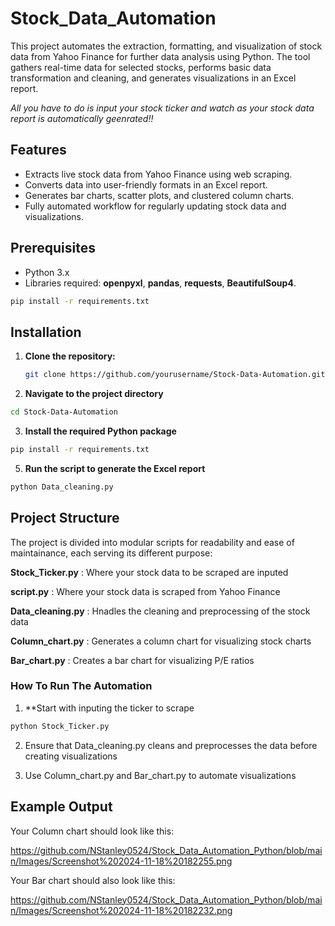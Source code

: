 # Stock_Data_Automation

This project automates the extraction, formatting, and visualization of stock data from Yahoo Finance for further data analysis using Python. The tool gathers real-time data for selected stocks, performs basic data transformation and cleaning, and generates visualizations in an Excel report. 

*All you have to do is input your stock ticker and watch as your stock data report is automatically geenrated!!*

## Features

- Extracts live stock data from Yahoo Finance using web scraping.
- Converts data into user-friendly formats in an Excel report.
- Generates bar charts, scatter plots, and clustered column charts.
- Fully automated workflow for regularly updating stock data and visualizations.


## Prerequisites

- Python 3.x
- Libraries required: **openpyxl**, **pandas**, **requests**, **BeautifulSoup4**.


```bash
pip install -r requirements.txt
```

## Installation

1. **Clone the repository:**

   ```bash
   git clone https://github.com/yourusername/Stock-Data-Automation.git
   ```

2. **Navigate to the project directory**

```bash
cd Stock-Data-Automation
```

3. **Install the required Python package**

```bash
pip install -r requirements.txt
```

5. **Run the script to generate the Excel report**

```bash
python Data_cleaning.py
````

## Project Structure

The project  is divided into modular scripts for readability and ease of maintainance, each serving its different purpose:

**Stock_Ticker.py** : Where your stock data to be scraped are inputed

**script.py** : Where your stock data is scraped from Yahoo Finance

**Data_cleaning.py** : Hnadles the cleaning and preprocessing of the stock data

**Column_chart.py** : Generates a column chart for visualizing stock charts

**Bar_chart.py** : Creates a bar chart for visualizing P/E ratios


### How To Run The Automation

1. **Start with inputing the ticker to scrape

```bash
python Stock_Ticker.py
```

2. Ensure that Data_cleaning.py cleans and preprocesses the data before creating visualizations

3. Use Column_chart.py and Bar_chart.py to automate visualizations


## Example Output

Your Column chart should look like this:

https://github.com/NStanley0524/Stock_Data_Automation_Python/blob/main/Images/Screenshot%202024-11-18%20182255.png


Your Bar chart should also look like this:

https://github.com/NStanley0524/Stock_Data_Automation_Python/blob/main/Images/Screenshot%202024-11-18%20182232.png

